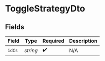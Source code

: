 # ToggleStrategyDto


## Fields

| Field              | Type               | Required           | Description        |
| ------------------ | ------------------ | ------------------ | ------------------ |
| `idCs`             | *string*           | :heavy_check_mark: | N/A                |